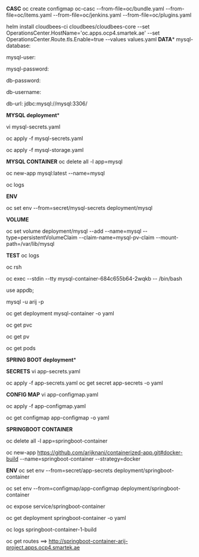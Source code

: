 ********CASC********
oc  create configmap oc-casc  --from-file=oc/bundle.yaml  --from-file=oc/items.yaml  --from-file=oc/jenkins.yaml  --from-file=oc/plugins.yaml

helm install cloudbees-ci cloudbees/cloudbees-core  --set OperationsCenter.HostName='oc.apps.ocp4.smartek.ae' --set OperationsCenter.Route.tls.Enable=true --values values.yaml
********DATA*********
mysql-database: 

mysql-user:

mysql-password:

db-password: 

db-username: 

db-url: jdbc:mysql://mysql:3306/


********MYSQL deployment*********

vi mysql-secrets.yaml

oc apply -f mysql-secrets.yaml

oc apply -f mysql-storage.yaml

**MYSQL CONTAINER**
oc delete all -l app=mysql

oc new-app mysql:latest --name=mysql 

oc logs 

**ENV**

oc set env --from=secret/mysql-secrets  deployment/mysql

**VOLUME**

oc set volume deployment/mysql --add --name=mysql --type=persistentVolumeClaim --claim-name=mysql-pv-claim --mount-path=/var/lib/mysql


**TEST**
oc logs

oc rsh  

oc exec --stdin --tty mysql-container-684c655b64-2wqkb -- /bin/bash

use appdb;

mysql -u arij -p

oc get deployment mysql-container -o yaml

oc get pvc 

oc get pv 

oc get pods 


********SPRING BOOT deployment*********

**SECRETS**
vi app-secrets.yaml

oc apply -f app-secrets.yaml
oc get secret app-secrets -o yaml

**CONFIG MAP**
vi app-configmap.yaml

oc apply -f app-configmap.yaml

oc get configmap app-configmap -o yaml


**SPRINGBOOT CONTAINER**

oc delete all -l app=springboot-container

oc new-app https://github.com/arijknani/containerized-app.git#docker-build --name=springboot-container --strategy=docker

**ENV**
oc set env --from=secret/app-secrets  deployment/springboot-container

oc set env --from=configmap/app-configmap  deployment/springboot-container

oc expose service/springboot-container

oc get deployment springboot-container -o yaml

oc logs springboot-container-1-build

oc get routes ==>  http://springboot-container-arij-project.apps.ocp4.smartek.ae






